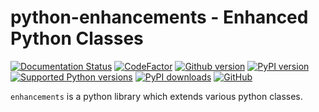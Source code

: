 # python-enhancements - Enhanced Python Classes

[![Documentation Status](https://readthedocs.org/projects/enhancements/badge/?version=develop)](https://enhancements.readthedocs.io/de/develop/?badge=develop)
[![CodeFactor](https://www.codefactor.io/repository/github/manfred-kaiser/python-enhancements/badge)](https://www.codefactor.io/repository/github/manfred-kaiser/python-enhancements)
[![Github version](https://img.shields.io/github/v/release/manfred-kaiser/python-enhancements?label=github&logo=github)](https://github.com/manfred-kaiser/python-enhancements/releases)
[![PyPI version](https://img.shields.io/pypi/v/enhancements.svg?logo=pypi&logoColor=FFE873)](https://pypi.org/project/enhancements/)
[![Supported Python versions](https://img.shields.io/pypi/pyversions/enhancements.svg?logo=python&logoColor=FFE873)](https://pypi.org/project/enhancements/)
[![PyPI downloads](https://pepy.tech/badge/enhancements/month)](https://pepy.tech/project/enhancements/month)
[![GitHub](https://img.shields.io/github/license/manfred-kaiser/python-enhancements.svg)](LICENSE)

`enhancements` is a python library which extends various python classes.
